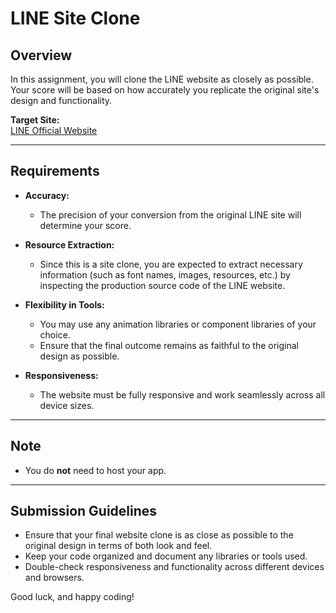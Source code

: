 

# LINE Site Clone

## Overview

In this assignment, you will clone the LINE website as closely as possible. Your score will be based on how accurately you replicate the original site's design and functionality.

**Target Site:**  
[LINE Official Website](https://www.line.me/en/)

---

## Requirements

- **Accuracy:**
  - The precision of your conversion from the original LINE site will determine your score.

- **Resource Extraction:**
  - Since this is a site clone, you are expected to extract necessary information (such as font names, images, resources, etc.) by inspecting the production source code of the LINE website.

- **Flexibility in Tools:**
  - You may use any animation libraries or component libraries of your choice.
  - Ensure that the final outcome remains as faithful to the original design as possible.

- **Responsiveness:**
  - The website must be fully responsive and work seamlessly across all device sizes.

---

## Note

- You do **not** need to host your app.

---

## Submission Guidelines

- Ensure that your final website clone is as close as possible to the original design in terms of both look and feel.
- Keep your code organized and document any libraries or tools used.
- Double-check responsiveness and functionality across different devices and browsers.

Good luck, and happy coding!
